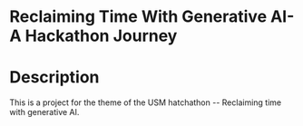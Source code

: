 #  Reclaiming Time With Generative AI-A Hackathon Journey
# Description
This is a project for the theme of the USM hatchathon -- Reclaiming time with generative AI.
